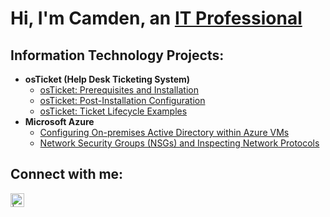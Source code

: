 <h1>Hi, I'm Camden, an <a href="https://linkedin.com/in/camden-marshall-514a452a1/">IT Professional</a></h1>

<h2> Information Technology Projects:</h2>

- <b>osTicket (Help Desk Ticketing System)</b>
  - [osTicket: Prerequisites and Installation](https://github.com/CamdenMarshall/osticket-prereqs)
  - [osTicket: Post-Installation Configuration](https://github.com/post-install-config)
  - [osTicket: Ticket Lifecycle Examples](https://github.com/ticket-lifecycle)
- <b>Microsoft Azure</b>
  - [Configuring On-premises Active Directory within Azure VMs](https://github.com/configure-ad)
  - [Network Security Groups (NSGs) and Inspecting Network Protocols](https://github.com/azure-network-protocols)

<h2>Connect with me:</h2>

[<img align="left" alt=" | LinkedIn" width="22px" src="https://cdn.jsdelivr.net/npm/simple-icons@v3/icons/linkedin.svg" />][linkedin]


[linkedin]: https://linkedin.com/in/camden-marshall-514a452a1/
